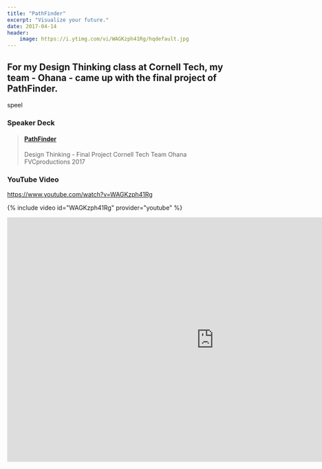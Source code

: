 ```yaml
---
title: "PathFinder"
excerpt: "Visualize your future."
date: 2017-04-14
header:
    image: https://i.ytimg.com/vi/WAGKzph41Rg/hqdefault.jpg
---
```


## For my Design Thinking class at Cornell Tech, my team - **Ohana** - came up with the final project of **PathFinder**.

speel

### Speaker Deck

<blockquote class="embedly-card"><h4><a href="https://speakerdeck.com/fvcproductions/pathfinder">PathFinder</a></h4><p>Design Thinking - Final Project Cornell Tech Team Ohana FVCproductions 2017</p></blockquote>


### YouTube Video

https://www.youtube.com/watch?v=WAGKzph41Rg

{% include video id="WAGKzph41Rg" provider="youtube" %}

<iframe src="https://docs.google.com/presentation/d/1iXwT_7DLmWthb0U6hnaXw-9znLwW2533pzenyCPp0Pw/embed?start=false&loop=false&delayms=3000" frameborder="0" width="960" height="569" allowfullscreen="true" mozallowfullscreen="true" webkitallowfullscreen="true"></iframe>